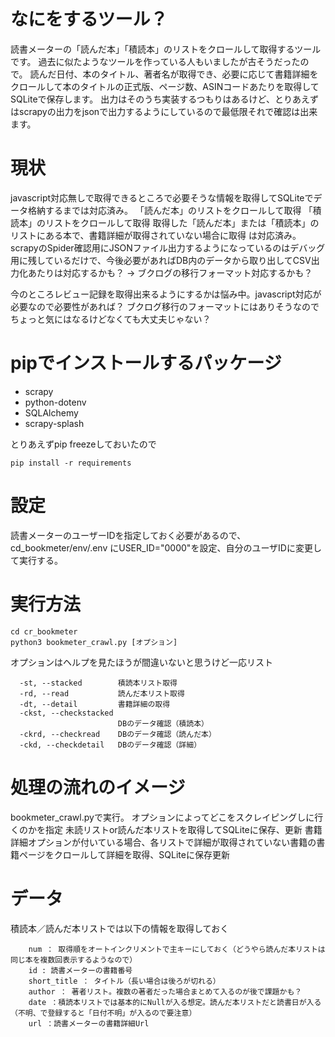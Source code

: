 # なにをするツール？
読書メーターの「読んだ本」「積読本」のリストをクロールして取得するツールです。
過去に似たようなツールを作っている人もいましたが古そうだったので。
読んだ日付、本のタイトル、著者名が取得でき、必要に応じて書籍詳細をクロールして本のタイトルの正式版、ページ数、ASINコードあたりを取得してSQLiteで保存します。
出力はそのうち実装するつもりはあるけど、とりあえずはscrapyの出力をjsonで出力するようにしているので最低限それで確認は出来ます。

# 現状
javascript対応無しで取得できるところで必要そうな情報を取得してSQLiteでデータ格納するまでは対応済み。
「読んだ本」のリストをクロールして取得
「積読本」のリストをクロールして取得
取得した「読んだ本」または「積読本」のリストにある本で、書籍詳細が取得されていない場合に取得
は対応済み。
scrapyのSpider確認用にJSONファイル出力するようになっているのはデバッグ用に残しているだけで、今後必要があればDB内のデータから取り出してCSV出力化あたりは対応するかも？
→ ブクログの移行フォーマット対応するかも？

今のところレビュー記録を取得出来るようにするかは悩み中。javascript対応が必要なので必要性があれば？
ブクログ移行のフォーマットにはありそうなのでちょっと気にはなるけどなくても大丈夫じゃない？

# pipでインストールするパッケージ
- scrapy
- python-dotenv
- SQLAlchemy
- scrapy-splash
  
とりあえずpip freezeしておいたので

```
pip install -r requirements
```

# 設定
読書メーターのユーザーIDを指定しておく必要があるので、cd_bookmeter/env/.env にUSER_ID="0000"を設定、自分のユーザIDに変更して実行する。

# 実行方法
```
cd cr_bookmeter
python3 bookmeter_crawl.py [オプション]
```
オプションはヘルプを見たほうが間違いないと思うけど一応リスト
```
  -st, --stacked        積読本リスト取得
  -rd, --read           読んだ本リスト取得
  -dt, --detail         書籍詳細の取得
  -ckst, --checkstacked
                        DBのデータ確認（積読本）
  -ckrd, --checkread    DBのデータ確認（読んだ本）
  -ckd, --checkdetail   DBのデータ確認（詳細）
```


# 処理の流れのイメージ
bookmeter_crawl.pyで実行。 オプションによってどこをスクレイピングしに行くのかを指定
未読リストor読んだ本リストを取得してSQLiteに保存、更新
書籍詳細オプションが付いている場合、各リストで詳細が取得されていない書籍の書籍ページをクロールして詳細を取得、SQLiteに保存更新

# データ
積読本／読んだ本リストでは以下の情報を取得しておく
```
    num ： 取得順をオートインクリメントで主キーにしておく（どうやら読んだ本リストは同じ本を複数回表示するようなので）
    id : 読書メーターの書籍番号
    short_title ： タイトル（長い場合は後ろが切れる）
    author ： 著者リスト。複数の著者だった場合まとめて入るのが後で課題かも？
    date ：積読本リストでは基本的にNullが入る想定。読んだ本リストだと読書日が入る（不明、で登録すると「日付不明」が入るので要注意）
    url ：読書メーターの書籍詳細Url
```